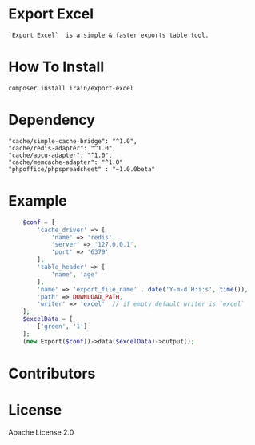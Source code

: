 # Export Excel
    `Export Excel`  is a simple & faster exports table tool.
# How To Install
    composer install irain/export-excel
# Dependency

    "cache/simple-cache-bridge": "^1.0",
    "cache/redis-adapter": "^1.0",
    "cache/apcu-adapter": "^1.0",
    "cache/memcache-adapter": "^1.0"
    "phpoffice/phpspreadsheet" : "~1.0.0beta"
    
# Example 
```php
    $conf = [
        'cache_driver' => [
            'name' => 'redis',
            'server' => '127.0.0.1',
            'port' => '6379'
        ],
        'table_header' => [
            'name', 'age'
        ],
        'name' => 'export_file_name' . date('Y-m-d H:i:s', time()),
        'path' => DOWNLOAD_PATH,
        'writer' => 'excel'  // if empty default writer is `excel`
    ];
    $excelData = [
        ['green', '1']
    ];
    (new Export($conf))->data($excelData)->output();

```
    
# Contributors

# License
Apache License 2.0